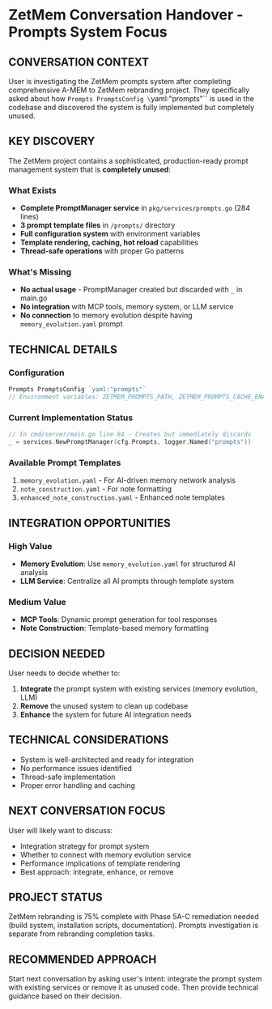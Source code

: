 # ZetMem Conversation Handover - Prompts System Focus

## **CONVERSATION CONTEXT**
User is investigating the ZetMem prompts system after completing comprehensive A-MEM to ZetMem rebranding project. They specifically asked about how `Prompts PromptsConfig \`yaml:"prompts"\`` is used in the codebase and discovered the system is fully implemented but completely unused.

## **KEY DISCOVERY**
The ZetMem project contains a sophisticated, production-ready prompt management system that is **completely unused**:

### **What Exists**
- **Complete PromptManager service** in `pkg/services/prompts.go` (284 lines)
- **3 prompt template files** in `/prompts/` directory
- **Full configuration system** with environment variables
- **Template rendering, caching, hot reload** capabilities
- **Thread-safe operations** with proper Go patterns

### **What's Missing**
- **No actual usage** - PromptManager created but discarded with `_` in main.go
- **No integration** with MCP tools, memory system, or LLM service
- **No connection** to memory evolution despite having `memory_evolution.yaml` prompt

## **TECHNICAL DETAILS**

### **Configuration**
```go
Prompts PromptsConfig `yaml:"prompts"`
// Environment variables: ZETMEM_PROMPTS_PATH, ZETMEM_PROMPTS_CACHE_ENABLED, ZETMEM_PROMPTS_HOT_RELOAD
```

### **Current Implementation Status**
```go
// In cmd/server/main.go line 84 - Creates but immediately discards
_ = services.NewPromptManager(cfg.Prompts, logger.Named("prompts"))
```

### **Available Prompt Templates**
1. `memory_evolution.yaml` - For AI-driven memory network analysis
2. `note_construction.yaml` - For note formatting
3. `enhanced_note_construction.yaml` - Enhanced note templates

## **INTEGRATION OPPORTUNITIES**

### **High Value**
- **Memory Evolution**: Use `memory_evolution.yaml` for structured AI analysis
- **LLM Service**: Centralize all AI prompts through template system

### **Medium Value**
- **MCP Tools**: Dynamic prompt generation for tool responses
- **Note Construction**: Template-based memory formatting

## **DECISION NEEDED**
User needs to decide whether to:
1. **Integrate** the prompt system with existing services (memory evolution, LLM)
2. **Remove** the unused system to clean up codebase
3. **Enhance** the system for future AI integration needs

## **TECHNICAL CONSIDERATIONS**
- System is well-architected and ready for integration
- No performance issues identified
- Thread-safe implementation
- Proper error handling and caching

## **NEXT CONVERSATION FOCUS**
User will likely want to discuss:
- Integration strategy for prompt system
- Whether to connect with memory evolution service
- Performance implications of template rendering
- Best approach: integrate, enhance, or remove

## **PROJECT STATUS**
ZetMem rebranding is 75% complete with Phase 5A-C remediation needed (build system, installation scripts, documentation). Prompts investigation is separate from rebranding completion tasks.

## **RECOMMENDED APPROACH**
Start next conversation by asking user's intent: integrate the prompt system with existing services or remove it as unused code. Then provide technical guidance based on their decision.
